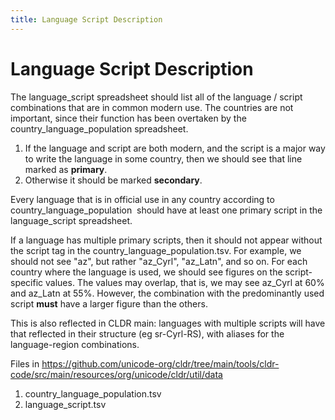```yaml
---
title: Language Script Description
---
```


# Language Script Description

The language\_script spreadsheet should list all of the language / script combinations that are in common modern use. The countries are not important, since their function has been overtaken by the country\_language\_population spreadsheet.

1. If the language and script are both modern, and the script is a major way to write the language in some country, then we should see that line marked as **primary**.
2. Otherwise it should be marked **secondary**.

Every language that is in official use in any country according to country\_language\_population  should have at least one primary script in the language\_script spreadsheet.

If a language has multiple primary scripts, then it should not appear without the script tag in the country\_language\_population.tsv. For example, we should not see "az", but rather "az\_Cyrl", "az\_Latn", and so on. For each country where the language is used, we should see figures on the script\-specific values. The values may overlap, that is, we may see az\_Cyrl at 60% and az\_Latn at 55%. However, the combination with the predominantly used script **must** have a larger figure than the others.

This is also reflected in CLDR main: languages with multiple scripts will have that reflected in their structure (eg sr\-Cyrl\-RS), with aliases for the language\-region combinations.

Files in https://github.com/unicode-org/cldr/tree/main/tools/cldr-code/src/main/resources/org/unicode/cldr/util/data

1. country\_language\_population.tsv
2. language\_script.tsv

